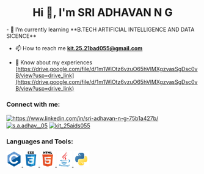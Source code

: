 <h1 align="center">Hi 👋, I'm SRI ADHAVAN N G</h1>
- 🌱 I’m currently learning **B.TECH ARTIFICIAL INTELLIGENCE AND DATA SICENCE**

- 📫 How to reach me **kit.25.21bad055@gmail.com**

- 📄 Know about my experiences [https://drive.google.com/file/d/1m1WiOtz6vzuO65hVlMXgzvasSgDsc0vB/view?usp=drive_link](https://drive.google.com/file/d/1m1WiOtz6vzuO65hVlMXgzvasSgDsc0vB/view?usp=drive_link)

<h3 align="left">Connect with me:</h3>
<p align="left">
<a href="https://linkedin.com/in/https://www.linkedin.com/in/sri-adhavan-n-g-75b1a427b/" target="blank"><img align="center" src="https://raw.githubusercontent.com/rahuldkjain/github-profile-readme-generator/master/src/images/icons/Social/linked-in-alt.svg" alt="https://www.linkedin.com/in/sri-adhavan-n-g-75b1a427b/" height="30" width="40" /></a>
<a href="https://instagram.com/s.a.adhav__05" target="blank"><img align="center" src="https://raw.githubusercontent.com/rahuldkjain/github-profile-readme-generator/master/src/images/icons/Social/instagram.svg" alt="s.a.adhav__05" height="30" width="40" /></a>
<a href="https://www.codechef.com/users/kit_25aids055" target="blank"><img align="center" src="https://cdn.jsdelivr.net/npm/simple-icons@3.1.0/icons/codechef.svg" alt="kit_25aids055" height="30" width="40" /></a>
</p>

<h3 align="left">Languages and Tools:</h3>
<p align="left"> <a href="https://www.cprogramming.com/" target="_blank" rel="noreferrer"> <img src="https://raw.githubusercontent.com/devicons/devicon/master/icons/c/c-original.svg" alt="c" width="40" height="40"/> </a> <a href="https://www.w3schools.com/css/" target="_blank" rel="noreferrer"> <img src="https://raw.githubusercontent.com/devicons/devicon/master/icons/css3/css3-original-wordmark.svg" alt="css3" width="40" height="40"/> </a> <a href="https://www.w3.org/html/" target="_blank" rel="noreferrer"> <img src="https://raw.githubusercontent.com/devicons/devicon/master/icons/html5/html5-original-wordmark.svg" alt="html5" width="40" height="40"/> </a> <a href="https://www.java.com" target="_blank" rel="noreferrer"> <img src="https://raw.githubusercontent.com/devicons/devicon/master/icons/java/java-original.svg" alt="java" width="40" height="40"/> </a> <a href="https://www.python.org" target="_blank" rel="noreferrer"> <img src="https://raw.githubusercontent.com/devicons/devicon/master/icons/python/python-original.svg" alt="python" width="40" height="40"/> </a> </p>
